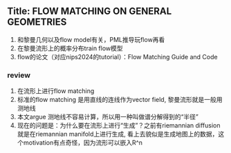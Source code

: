 ## Title: FLOW MATCHING ON GENERAL GEOMETRIES
1. 和黎曼几何以及flow model有关，PML推导玩flow再看
2. 在黎曼流形上的概率分布train flow模型
3. flow的论文（对应nips2024的tutorial）：Flow Matching Guide and Code


### review
1. 在流形上进行flow matching
2. 标准的flow matching 是用直线的连线作为vector field, 黎曼流形就是一般用测地线
3. 本文argue 测地线不容易计算，所以用一种叫做谱分解得到的“半径”
4. 现在的问题是：为什么要在流形上进行“生成”？之前有riemannian diffusion就是在riemannian manifold上进行生成, 看上去貌似是生成地图上的数据，这个motivation有点奇怪，因为流形可以嵌入R^n